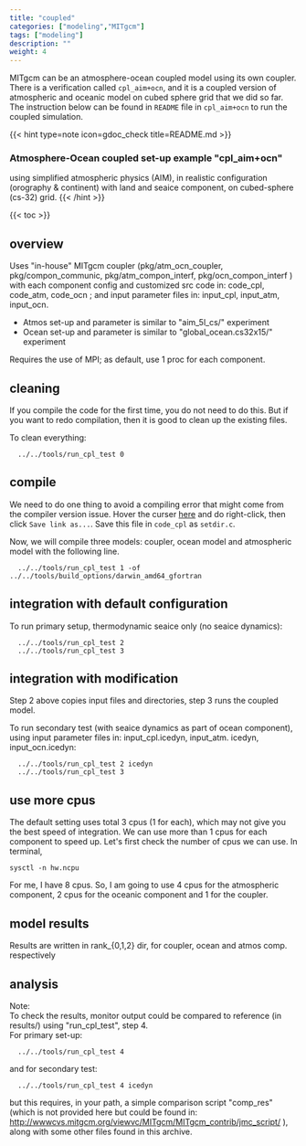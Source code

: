 ```yaml
---
title: "coupled"
categories: ["modeling","MITgcm"]
tags: ["modeling"]
description: ""
weight: 4
---
```


MITgcm can be an atmosphere-ocean coupled model using its own coupler. 
There is a verification called `cpl_aim+ocn`, and it is a coupled version of atmospheric and oceanic model on cubed sphere grid that we did so far.
The instruction below can be found in `README` file in `cpl_aim+ocn` to run the coupled simulation.

{{< hint type=note icon=gdoc_check title=README.md >}}
### Atmosphere-Ocean coupled set-up example "cpl_aim+ocn"
using simplified atmospheric physics (AIM), in realistic configuration (orography
& continent) with land and seaice component, on cubed-sphere (cs-32) grid.
{{< /hint >}}

{{< toc >}}

## overview
Uses "in-house" MITgcm coupler
(pkg/atm_ocn_coupler, pkg/compon_communic, pkg/atm_compon_interf, pkg/ocn_compon_interf )
with each component config and customized src code in: code_cpl, code_atm, code_ocn ;
and input parameter files in: input_cpl, input_atm, input_ocn.

- Atmos set-up and parameter is similar to "aim_5l_cs/" experiment
- Ocean set-up and parameter is similar to "global_ocean.cs32x15/" experiment

Requires the use of MPI; as default, use 1 proc for each component.


## cleaning
If you compile the code for the first time, you do not need to do this. But if you want to redo compilation, then it is good to clean up the existing files.

To clean everything:
```
  ../../tools/run_cpl_test 0
```

## compile
We need to do one thing to avoid a compiling error that might come from the compiler version issue.
Hover the curser [here](/files/mitgcmfiles/setdir.c) and do right-click, then click `Save link as...`.
Save this file in `code_cpl` as `setdir.c`.

Now, we will compile three models: coupler, ocean model and atmospheric model with the following line.
```
  ../../tools/run_cpl_test 1 -of ../../tools/build_options/darwin_amd64_gfortran
```

## integration with default configuration
To run primary setup, thermodynamic seaice only (no seaice dynamics):
```
  ../../tools/run_cpl_test 2
  ../../tools/run_cpl_test 3
```

## integration with modification
Step 2 above copies input files and directories, step 3 runs the coupled model.

To run secondary test (with seaice dynamics as part of ocean component), using input parameter files in: input_cpl.icedyn, input_atm.     icedyn, input_ocn.icedyn:
```
  ../../tools/run_cpl_test 2 icedyn
  ../../tools/run_cpl_test 3
```
## use more cpus
The default setting uses total 3 cpus (1 for each), which may not give you the best speed of integration.
We can use more than 1 cpus for each component to speed up. 
Let's first check the number of cpus we can use. In terminal,
```
sysctl -n hw.ncpu
```
For me, I have 8 cpus. So, I am going to use 4 cpus for the atmospheric component, 2 cpus for the oceanic component and 1 for the coupler.


## model results
Results are written in rank_{0,1,2} dir, for coupler, ocean and atmos comp. respectively


## analysis
Note:<br>
To check the results, monitor output could be compared to reference (in results/) using "run_cpl_test", step 4.<br>
For primary set-up:
```
  ../../tools/run_cpl_test 4
```
and for secondary test:
```
  ../../tools/run_cpl_test 4 icedyn
```
but this requires, in your path, a simple comparison script "comp_res"
(which is not provided here but could be found in:
 http://wwwcvs.mitgcm.org/viewvc/MITgcm/MITgcm_contrib/jmc_script/ ), along with some other files found in this archive.

